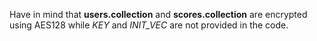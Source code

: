 Have in mind that **users.collection** and **scores.collection** are encrypted using AES128 while
*KEY* and *INIT_VEC* are not provided in the code.